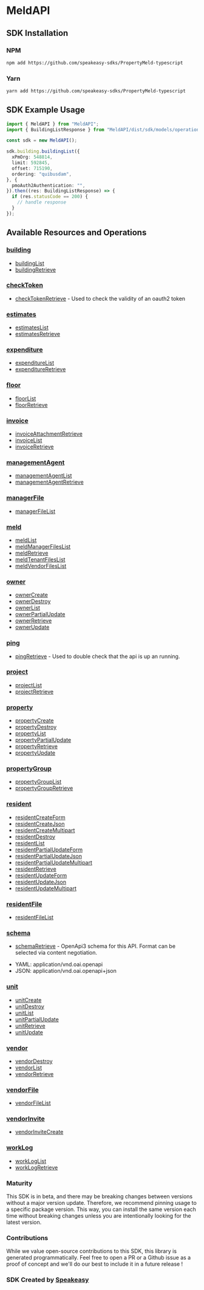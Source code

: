 # MeldAPI

<!-- Start SDK Installation -->
## SDK Installation

### NPM

```bash
npm add https://github.com/speakeasy-sdks/PropertyMeld-typescript
```

### Yarn

```bash
yarn add https://github.com/speakeasy-sdks/PropertyMeld-typescript
```
<!-- End SDK Installation -->

## SDK Example Usage
<!-- Start SDK Example Usage -->
```typescript
import { MeldAPI } from "MeldAPI";
import { BuildingListResponse } from "MeldAPI/dist/sdk/models/operations";

const sdk = new MeldAPI();

sdk.building.buildingList({
  xPmOrg: 548814,
  limit: 592845,
  offset: 715190,
  ordering: "quibusdam",
}, {
  pmoAuth2Authentication: "",
}).then((res: BuildingListResponse) => {
  if (res.statusCode == 200) {
    // handle response
  }
});
```
<!-- End SDK Example Usage -->

<!-- Start SDK Available Operations -->
## Available Resources and Operations


### [building](docs/sdks/building/README.md)

* [buildingList](docs/sdks/building/README.md#buildinglist)
* [buildingRetrieve](docs/sdks/building/README.md#buildingretrieve)

### [checkToken](docs/sdks/checktoken/README.md)

* [checkTokenRetrieve](docs/sdks/checktoken/README.md#checktokenretrieve) - Used to check the validity of an oauth2 token

### [estimates](docs/sdks/estimates/README.md)

* [estimatesList](docs/sdks/estimates/README.md#estimateslist)
* [estimatesRetrieve](docs/sdks/estimates/README.md#estimatesretrieve)

### [expenditure](docs/sdks/expenditure/README.md)

* [expenditureList](docs/sdks/expenditure/README.md#expenditurelist)
* [expenditureRetrieve](docs/sdks/expenditure/README.md#expenditureretrieve)

### [floor](docs/sdks/floor/README.md)

* [floorList](docs/sdks/floor/README.md#floorlist)
* [floorRetrieve](docs/sdks/floor/README.md#floorretrieve)

### [invoice](docs/sdks/invoice/README.md)

* [invoiceAttachmentRetrieve](docs/sdks/invoice/README.md#invoiceattachmentretrieve)
* [invoiceList](docs/sdks/invoice/README.md#invoicelist)
* [invoiceRetrieve](docs/sdks/invoice/README.md#invoiceretrieve)

### [managementAgent](docs/sdks/managementagent/README.md)

* [managementAgentList](docs/sdks/managementagent/README.md#managementagentlist)
* [managementAgentRetrieve](docs/sdks/managementagent/README.md#managementagentretrieve)

### [managerFile](docs/sdks/managerfile/README.md)

* [managerFileList](docs/sdks/managerfile/README.md#managerfilelist)

### [meld](docs/sdks/meld/README.md)

* [meldList](docs/sdks/meld/README.md#meldlist)
* [meldManagerFilesList](docs/sdks/meld/README.md#meldmanagerfileslist)
* [meldRetrieve](docs/sdks/meld/README.md#meldretrieve)
* [meldTenantFilesList](docs/sdks/meld/README.md#meldtenantfileslist)
* [meldVendorFilesList](docs/sdks/meld/README.md#meldvendorfileslist)

### [owner](docs/sdks/owner/README.md)

* [ownerCreate](docs/sdks/owner/README.md#ownercreate)
* [ownerDestroy](docs/sdks/owner/README.md#ownerdestroy)
* [ownerList](docs/sdks/owner/README.md#ownerlist)
* [ownerPartialUpdate](docs/sdks/owner/README.md#ownerpartialupdate)
* [ownerRetrieve](docs/sdks/owner/README.md#ownerretrieve)
* [ownerUpdate](docs/sdks/owner/README.md#ownerupdate)

### [ping](docs/sdks/ping/README.md)

* [pingRetrieve](docs/sdks/ping/README.md#pingretrieve) - Used to double check that the api is up an running.

### [project](docs/sdks/project/README.md)

* [projectList](docs/sdks/project/README.md#projectlist)
* [projectRetrieve](docs/sdks/project/README.md#projectretrieve)

### [property](docs/sdks/property/README.md)

* [propertyCreate](docs/sdks/property/README.md#propertycreate)
* [propertyDestroy](docs/sdks/property/README.md#propertydestroy)
* [propertyList](docs/sdks/property/README.md#propertylist)
* [propertyPartialUpdate](docs/sdks/property/README.md#propertypartialupdate)
* [propertyRetrieve](docs/sdks/property/README.md#propertyretrieve)
* [propertyUpdate](docs/sdks/property/README.md#propertyupdate)

### [propertyGroup](docs/sdks/propertygroup/README.md)

* [propertyGroupList](docs/sdks/propertygroup/README.md#propertygrouplist)
* [propertyGroupRetrieve](docs/sdks/propertygroup/README.md#propertygroupretrieve)

### [resident](docs/sdks/resident/README.md)

* [residentCreateForm](docs/sdks/resident/README.md#residentcreateform)
* [residentCreateJson](docs/sdks/resident/README.md#residentcreatejson)
* [residentCreateMultipart](docs/sdks/resident/README.md#residentcreatemultipart)
* [residentDestroy](docs/sdks/resident/README.md#residentdestroy)
* [residentList](docs/sdks/resident/README.md#residentlist)
* [residentPartialUpdateForm](docs/sdks/resident/README.md#residentpartialupdateform)
* [residentPartialUpdateJson](docs/sdks/resident/README.md#residentpartialupdatejson)
* [residentPartialUpdateMultipart](docs/sdks/resident/README.md#residentpartialupdatemultipart)
* [residentRetrieve](docs/sdks/resident/README.md#residentretrieve)
* [residentUpdateForm](docs/sdks/resident/README.md#residentupdateform)
* [residentUpdateJson](docs/sdks/resident/README.md#residentupdatejson)
* [residentUpdateMultipart](docs/sdks/resident/README.md#residentupdatemultipart)

### [residentFile](docs/sdks/residentfile/README.md)

* [residentFileList](docs/sdks/residentfile/README.md#residentfilelist)

### [schema](docs/sdks/schema/README.md)

* [schemaRetrieve](docs/sdks/schema/README.md#schemaretrieve) - OpenApi3 schema for this API. Format can be selected via content negotiation.

- YAML: application/vnd.oai.openapi
- JSON: application/vnd.oai.openapi+json

### [unit](docs/sdks/unit/README.md)

* [unitCreate](docs/sdks/unit/README.md#unitcreate)
* [unitDestroy](docs/sdks/unit/README.md#unitdestroy)
* [unitList](docs/sdks/unit/README.md#unitlist)
* [unitPartialUpdate](docs/sdks/unit/README.md#unitpartialupdate)
* [unitRetrieve](docs/sdks/unit/README.md#unitretrieve)
* [unitUpdate](docs/sdks/unit/README.md#unitupdate)

### [vendor](docs/sdks/vendor/README.md)

* [vendorDestroy](docs/sdks/vendor/README.md#vendordestroy)
* [vendorList](docs/sdks/vendor/README.md#vendorlist)
* [vendorRetrieve](docs/sdks/vendor/README.md#vendorretrieve)

### [vendorFile](docs/sdks/vendorfile/README.md)

* [vendorFileList](docs/sdks/vendorfile/README.md#vendorfilelist)

### [vendorInvite](docs/sdks/vendorinvite/README.md)

* [vendorInviteCreate](docs/sdks/vendorinvite/README.md#vendorinvitecreate)

### [workLog](docs/sdks/worklog/README.md)

* [workLogList](docs/sdks/worklog/README.md#workloglist)
* [workLogRetrieve](docs/sdks/worklog/README.md#worklogretrieve)
<!-- End SDK Available Operations -->

### Maturity

This SDK is in beta, and there may be breaking changes between versions without a major version update. Therefore, we recommend pinning usage
to a specific package version. This way, you can install the same version each time without breaking changes unless you are intentionally
looking for the latest version.

### Contributions

While we value open-source contributions to this SDK, this library is generated programmatically.
Feel free to open a PR or a Github issue as a proof of concept and we'll do our best to include it in a future release !

### SDK Created by [Speakeasy](https://docs.speakeasyapi.dev/docs/using-speakeasy/client-sdks)

